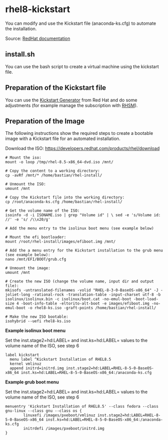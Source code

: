 # rhel8-kickstart

You can modify and use the Kickstart file (anaconda-ks.cfg) to automate the installation.

Source: [RedHat documentation](https://access.redhat.com/login?redirectTo=https%3A%2F%2Faccess.redhat.com%2Fdocumentation%2Fen-us%2Fred_hat_enterprise_linux%2F7%2Fhtml%2Finstallation_guide%2Fsect-simple-install-kickstart)

## install.sh

You can use the bash script to create a virtual machine using the kickstart file.

## Preparation of the Kickstart file

You can use the [Kickstart Generator](https://access.redhat.com/labs/kickstartconfig/) from Red Hat and do some adjustments (for example manage the subscription with [RHSM](https://access.redhat.com/documentation/en-us/red_hat_enterprise_linux/8/html/performing_an_advanced_rhel_installation/register-and-install-from-cdn-kickstart_installing-rhel-as-an-experienced-user)). 

## Preparation of the Image

The following instructions show the required steps to create a bootable image with a Kickstart file for an automated installation.

Download the ISO: https://developers.redhat.com/products/rhel/download

```
# Mount the iso:
mount -o loop /tmp/rhel-8.5-x86_64-dvd.iso /mnt/

# Copy the content to a working directory:
cp -avRf /mnt/* /home/bastian/rhel-install/

# Unmount the ISO:
umount /mnt

# Copy the Kickstart file into the working directory:
cp /root/anaconda-ks.cfg /home/bastian/rhel-install/

# Get the volume name of the ISO: 
isoinfo -d -i ISONAME.iso | grep "Volume id" | \ sed -e 's/Volume id: //' -e 's/ /\\x20/g'

# Add the menu entry to the isolinux boot menu (see example below)

# Mount the efi bootloader: 
mount /root/rhel-install/images/efiboot.img /mnt/

# Add the a menu entry for the Kickstart installation to the grub menu (see example below): 
nano /mnt/EFI/BOOT/grub.cfg

# Unmount the image: 
umount /mnt

# Create the new ISO (change the volume name, input dir and output file): 
mkisofs -untranslated-filenames -volid "RHEL-8-3-0-BaseOS-x86_64" -J -joliet-long -rational-rock -translation-table -input-charset utf-8 -b isolinux/isolinux.bin -c isolinux/boot.cat -no-emul-boot -boot-load-size 4 -boot-info-table -eltorito-alt-boot -e images/efiboot.img -no-emul-boot -o rhel8-ks.iso -graft-points /home/bastian/rhel-install/

# Make the new ISO bootable:
isohybrid --uefi rhel8-ks.iso
```

**Example isolinux boot menu**

Set the inst.stage2=hd:LABEL= and inst.ks=hd:LABEL= values to the volume name of the ISO, see step 6
```
label kickstart
  menu label ^Kickstart Installation of RHEL8.5
  kernel vmlinuz
  append initrd=initrd.img inst.stage2=hd:LABEL=RHEL-8-5-0-BaseOS-x86_64 inst.ks=hd:LABEL=RHEL-8-5-0-BaseOS-x86_64:/anaconda-ks.cfg
```

**Example grub boot menu**

Set the inst.stage2=hd:LABEL= and inst.ks=hd:LABEL= values to the volume name of the ISO, see step 6
```
menuentry 'Kickstart Installation of RHEL8.5' --class fedora --class gnu-linux --class gnu --class os {
        linuxefi /images/pxeboot/vmlinuz inst.stage2=hd:LABEL=RHEL-8-5-0-BaseOS-x86_64 inst.ks=hd:LABEL=RHEL-8-5-0-BaseOS-x86_64:/anaconda-ks.cfg
        initrdefi /images/pxeboot/initrd.img
}
```